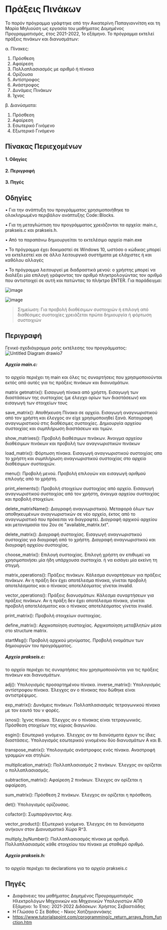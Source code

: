 # Πράξεις Πινάκων
Το παρόν πρόγραμμα γράφτηκε από την Αικατερίνη Παπαγιαννίτση και τη Μαρία Μηλιούση ως
εργασία του μαθήματος Δομημένος Προγραμματισμός, έτος 2021-2022, 1ο εξάμηνο.
Το πρόγραμμα εκτελεί πράξεις πινάκων και διανυσμάτων:

α. Πίνακες:
 1. Πρόσθεση
 2. Αφαίρεση
 3. Πολλαπλασιασμός με αριθμό ή πίνακα
 4. Ορίζουσα
 5. Αντίστροφος
 6. Ανάστροφος
 7. Δυνάμεις Πινάκων
 8. Ίχνος
 
β. Διανύσματα:
 1. Πρόσθεση
 2. Αφαίρεση
 3. Εσωτερικό Γινόμενο
 4. Εξωτερικό Γινόμενο

## Πίνακας Περιεχομένων
#### 1. Οδηγίες
#### 2. Περιγραφή
#### 3. Πηγές

## Οδηγίες
• Για την ανάπτυξη του προγράμματος χρησιμοποιήθηκε το ολοκληρωμένο περιβάλον
ανάπτυξης Code::Blocks.

• Για τη μεταγλώττιση του προγράμματος χρειάζονται τα αρχεία: main.c, prakseis.c και
prakseis.h.

• Από τα παραπάνω δημιουργείται το εκτελέσιμο αρχείο main.exe

• Το πρόγραμμα έχει δοκιμαστεί σε Windows 10, ωστόσο ο κώδικας μπορεί να εκτελεστεί και
σε άλλα λειτουργικά συστήματα με ελάχιστες ή και καθόλου αλλαγές

• Το πρόγραμμα λειτουργεί με διαδραστικά μενού: ο χρήστης μπορεί να διαλέξει μία επιλογή
γράφοντας τον αριθμό πληκτρολογώντας τον αριθμό που αντιστοιχεί σε αυτή και πατώντας
το πλήκτρο ENTER. Για παράδειγμα:

![image](https://user-images.githubusercontent.com/97043061/151154034-ba978845-a067-487b-93fe-71aba6198784.png)

![image](https://user-images.githubusercontent.com/97043061/151154416-2dedf359-22cf-4ed5-9685-eef3210f599e.png)

 > Σημείωση: Για προβολή διαθέσιμων συστοιχιών ή επιλογή από διαθέσιμες συστοιχίες χρειάζεται πρώτα δημιουργία ή φόρτωση συστοιχιών

## Περιγραφή
Γενικό σχεδιάγραμμα ροής εκτέλεσης του προγράμματος:
![Untitled Diagram drawio7](https://user-images.githubusercontent.com/97043061/151209147-d642ab27-a047-4a2f-9aed-9f561712bb98.png)

##### Αρχείο main.c:
το αρχείο περιέχει τη main και όλες τις συναρτήσεις που χρησιμοποιούνται εκτός από αυτές
για τις πράξεις πινάκων και διανυσμάτων.

matrix getmatrix():
Εισαγωγή πίνακα από χρήστη.
Εισαγωγή των διαστάσεων της συστοιχίας (με έλεγχο ορίων των διαστάσεων) και εισαγωγή
των στοιχείων τους

save_matrix():
Αποθήκευση Πίνακα σε αρχείο.
Εισαγωγή αναγνωριστικού από τον χρήστη και έλεγχος αν είχε χρησιμοποιηθεί ξανά.
Καταγραφή αναγνωριστικού στις διαθέσιμες συστοιχίες. Δημιουργία αρχείου συστοιχίας και
συμπλήρωση διαστάσεων και τιμών.

show_matrixes():
Προβολή διαθέσιμων πινάκων.
Άνοιγμα αρχείου διαθέσιμων πινάκων και προβολή των αναγνωριστικών πινάκων

load_matrix():
Φόρτωση πίνακα.
Εισαγωγή αναγνωριστικού συστοιχίας απο το χρήστη και συμπλήρωση αναγνωριστικού
συστοιχίας στο αρχείο διαθέσιμων συστοιχιών.

menu():
Προβολή μενού.
Προβολή επιλογών και εισαγωγή αριθμού επιλογής από το χρήστη.

print_elements():
Προβολή στοιχείων συστοιχίας από αρχείο. Εισαγωγή αναγνωριστικού συστοιχίας από τον
χρήστη, άνοιγμα αρχείου συστοιχίας και προβολή στοιχείων.

delete_matrixName():
Διαγραφή αναγνωριστικού.
Μεταφορά όλων των αποθηκευμένων αναγνωριστικών σε νέο αρχείο, έκτος από το
αναγνωριστικό που πρόκειται να διαγραφτεί. Διαγραφή αρχικού αρχείου και μετονομασία του
2ου σε "available_matrix.txt".

delete_matrix():
Διαγραφή συστοιχίας.
Εισαγωγή αναγνωριστικού συστοιχίας για διαγραφή από το χρήστη. Διαγραφή
αναγνωριστικού και διαγραφή αρχείου συστοιχίας.

choose_matrix():
Επιλογή συστοιχίας.
Επιλογή χρήστη αν επιθυμεί να χρησιμοποιήσει μία ήδη υπάρχουσα συστοιχία. ή να εισάγει
μία εκείνη τη στιγμή.

matrix_operations():
Πράξεις πινάκων.
Κάλεσμα συναρτήσεων για πράξεις πινάκων. Αν η πράξη δεν έχει αποτέλεσμα πίνακα, γίνεται
προβολή αποτελέσματος και ο πίνακας αποτελέσματος γίνεται invalid.

vector_operations():
Πράξεις διανυσμάτων.
Κάλεσμα συναρτήσεων για πράξεις πινάκων. Αν η πράξη δεν έχει αποτέλεσμα πίνακα, γίνεται
προβολή αποτελέσματος και ο πίνακας αποτελέσματος γίνεται invalid.

print_matrix():
Προβολή στοιχείων συστοιχίας.

define_matrix():
Αρχικοποίηση συστοιχίας.
Αρχικοποίηση μεταβλητών μέσα στο structure matrix.

startMsg():
Προβολή αρχικού μηνύματος.
Προβολή ονομάτων των δημιουργών του προγράμματος.


##### Αρχείο prakseis.c:
το αρχείο περιέχει τις συναρτήσεις που χρησιμοποιούνται για τις πράξεις πινάκων και
διανυσμάτων.

adj():
Υπολογισμός προσαρτημένου πίνακα.
inverse_matrix():
Υπολογισμός αντίστροφου πίνακα. Έλεγχος αν ο πίνακας που δώθηκε είναι αντιστρέψιμος.

exp_matrix():
Δυνάμεις πινάκων.
Πολλαπλασιασμός τετραγωνικού πίνακα με τον εαυτό του ν φορές.

ixnos():
Ίχνος πίνακα.
Έλεγχος αν ο πίνακας είναι τετραγωνικός. Πρόσθεση στοιχείων της κύριας διαγωνίου.

esgin():
Εσωτερικό γινόμενο.
Έλεγχος αν τα διανύσματα έχουν τις ίδιες διαστάσεις. Υπολογισμός εσωτερικού γινομένου
δύο διανυσμάτων Α και Β.

transpose_matrix():
Υπολογισμός ανάστροφος ενός πίνακα.
Αναστροφή γραμμών και στηλών.

multiplication_matrix():
Πολλαπλασιασμός 2 πινάκων.
Έλεγχος αν ορίζεται ο πολλαπλασιασμός.

subtraction_matrix():
Αφαίρεση 2 πινάκων.
Έλεγχος αν ορίζεται η αφαίρεση.

sum_matrix():
Πρόσθεση 2 πινάκων.
Έλεγχος αν ορίζεται η πρόσθεση.

det():
Yπολογισμός ορίζουσας.

cofactor():
Συμπαράγοντας Αxy.

vector_product():
Eξωτερικό γινόμενο.
Έλεγχος ότι τα διανύσματα ανήκουν στον Διανυσματικό Χώρο R^3.

multiply_byNumber():
Πολλαπλασιασμός πίνακα με αριθμό.
Πολλαπλασιασμός κάθε στοιχείου του πίνακα με σταθερό αριθμό.

##### Αρχείο prakseis.h:
το αρχείο περιέχει τα declarations για το αρχείο prakseis.c

## Πηγές
* Διαφάνειες του μαθήματος Δομημένος Προγραμματισμός Ηλεκτρολόγων Μηχανικών και Μηχανικών Υπολογιστών ΑΠΘ
    Εξάμηνο: 1ο
    Έτος: 2021-2022
    Διδάσκων: Χρήστος Σεβαστιάδης
* Η Γλώσσα C Σε Βάθος - Νίκος Χατζηγιαννάκης
* https://www.tutorialspoint.com/cprogramming/c_return_arrays_from_function.htm
